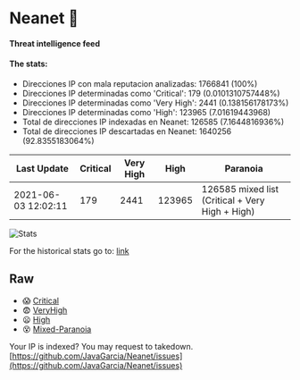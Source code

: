 # Neanet :hocho:
#### Threat intelligence feed
#### The stats:

- Direcciones IP con mala reputacion analizadas: 1766841 (100%)
- Direcciones IP determinadas como 'Critical':  179 (0.0101310757448%)
- Direcciones IP determinadas como 'Very High':  2441 (0.138156178173%)
- Direcciones IP determinadas como 'High':  123965 (7.01619443968)
- Total de direcciones IP indexadas en Neanet:  126585 (7.1644816936%)
- Total de direcciones IP descartadas en Neanet:  1640256 (92.8355183064%)

| Last Update | Critical | Very High | High | Paranoia |
| --- | --- | --- | --- | --- |
| 2021-06-03 12:02:11 | 179 | 2441 | 123965 | 126585 mixed list (Critical + Very High + High)|

![Stats](https://docs.google.com/spreadsheets/d/e/2PACX-1vSnaNMIXVabIpDJjufMlzH7poXnshF3mgd8Is1g9ytUEzVsP5my4Trn8f-xkoLLQ38xpL3HtmUexLo6/pubchart?oid=501124687&format=image)

For the historical stats go to: [link](/stats.csv)
## Raw
- :scream: [Critical](https://raw.githubusercontent.com/JavaGarcia/Neanet/master/blacklists/neanet_critical.txt)
- :fearful: [VeryHigh](https://raw.githubusercontent.com/JavaGarcia/Neanet/master/blacklists/neanet_veryHigh.txtt)
- :frowning: [High](https://raw.githubusercontent.com/JavaGarcia/Neanet/master/blacklists/neanet_high.txt)
- :dizzy_face: [Mixed-Paranoia](https://raw.githubusercontent.com/JavaGarcia/Neanet/master/blacklists/neanet_all.txt)


Your IP is indexed? You may request to takedown. [https://github.com/JavaGarcia/Neanet/issues](https://github.com/JavaGarcia/Neanet/issues)




















































































































































































































































































































































































































































































































































































































































































































































































































































































































































































































































































































































































































































































































































































































































































































































































































































































































































































































































































































































































































































































































































































































































































































































































































































































































































































































































































































































































































































































































































































































































































































































































































































































































































































































































































































































































































































































































































































































































































































































































































































































































































































































































































































































































































































































































































































































































































































































































































































































































































































































































































































































































































































































































































































































































































































































































































































































































































































































































































































































































































































































































































































































































































































































































































































































































































































































































































































































































































































































































































































